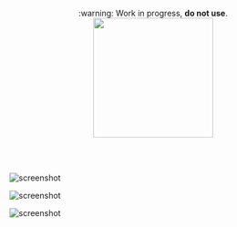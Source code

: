 <p align="center">
  :warning:  Work in progress, <b>do not use</b>.
  <br>
  <img width="210px" type="image/png" src="https://rawgit.com/yungtravla/cdn/master/github.com/yungtravla/tunnels/logo.png" />
</p>

<br>
<br>

![screenshot](https://user-images.githubusercontent.com/29265684/44615794-018e7f00-a886-11e8-884c-4bd0014b2878.png)

![screenshot](https://user-images.githubusercontent.com/29265684/44615795-02271580-a886-11e8-9c53-7e6ec40d6238.png)

![screenshot](https://user-images.githubusercontent.com/29265684/44615796-02271580-a886-11e8-9d3d-94ed4254f82a.png)
